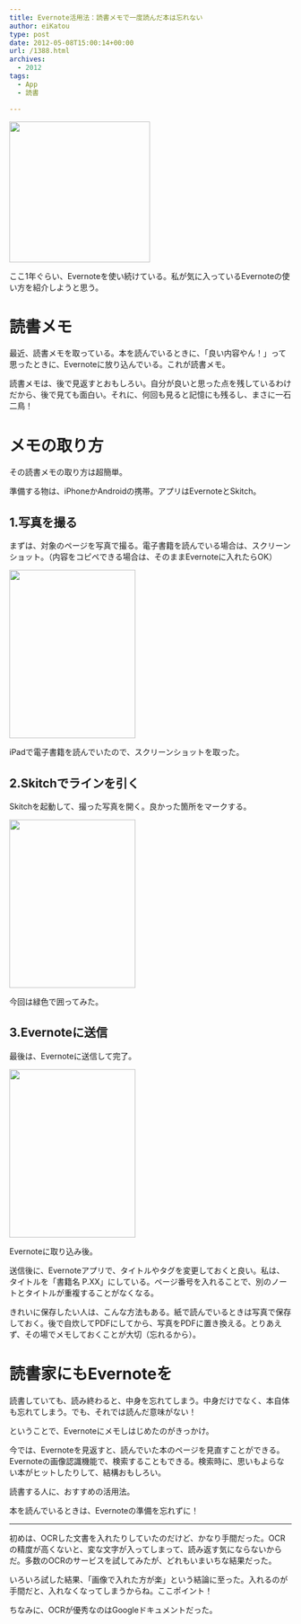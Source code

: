 ```yaml
---
title: Evernote活用法：読書メモで一度読んだ本は忘れない
author: eiKatou
type: post
date: 2012-05-08T15:00:14+00:00
url: /1388.html
archives:
  - 2012
tags:
  - App
  - 読書

---
```

[<img src="http://eikatou.net/blog/wp-content./uploads/2012/05/Evernote.png" alt="" title="Evernote" width="251" height="251" class="alignnone size-full wp-image-1390" srcset="./uploads/2012/05/Evernote.png 251w, ./uploads/2012/05/Evernote-150x150.png 150w" sizes="(max-width: 251px) 100vw, 251px" />][1]

ここ1年ぐらい、Evernoteを使い続けている。私が気に入っているEvernoteの使い方を紹介しようと思う。

# 読書メモ

最近、読書メモを取っている。本を読んでいるときに、「良い内容やん！」って思ったときに、Evernoteに放り込んでいる。これが読書メモ。

読書メモは、後で見返すとおもしろい。自分が良いと思った点を残しているわけだから、後で見ても面白い。それに、何回も見ると記憶にも残るし、まさに一石二鳥！

<!--more-->

# メモの取り方

その読書メモの取り方は超簡単。
  
準備する物は、iPhoneかAndroidの携帯。アプリはEvernoteとSkitch。

## 1.写真を撮る

まずは、対象のページを写真で撮る。電子書籍を読んでいる場合は、スクリーンショット。（内容をコピペできる場合は、そのままEvernoteに入れたらOK）

[<img src="http://eikatou.net/blog/wp-content./uploads/2012/05/20120508b-225x300.jpg" alt="" title="20120508b" width="225" height="300" class="alignnone size-medium wp-image-1397" srcset="./uploads/2012/05/20120508b-225x300.jpg 225w, ./uploads/2012/05/20120508b.jpg 451w" sizes="(max-width: 225px) 100vw, 225px" />][2]
  
iPadで電子書籍を読んでいたので、スクリーンショットを取った。

## 2.Skitchでラインを引く

Skitchを起動して、撮った写真を開く。良かった箇所をマークする。

[<img src="http://eikatou.net/blog/wp-content./uploads/2012/05/20120508a-225x300.jpg" alt="" title="20120508a" width="225" height="300" class="alignnone size-medium wp-image-1398" srcset="./uploads/2012/05/20120508a-225x300.jpg 225w, ./uploads/2012/05/20120508a.jpg 451w" sizes="(max-width: 225px) 100vw, 225px" />][3]
  
今回は緑色で囲ってみた。

## 3.Evernoteに送信

最後は、Evernoteに送信して完了。

[<img src="http://eikatou.net/blog/wp-content./uploads/2012/05/20120508c-225x300.jpg" alt="" title="20120508c" width="225" height="300" class="alignnone size-medium wp-image-1396" srcset="./uploads/2012/05/20120508c-225x300.jpg 225w, ./uploads/2012/05/20120508c.jpg 451w" sizes="(max-width: 225px) 100vw, 225px" />][4]
  
Evernoteに取り込み後。

送信後に、Evernoteアプリで、タイトルやタグを変更しておくと良い。私は、タイトルを「書籍名 P.XX」にしている。ページ番号を入れることで、別のノートとタイトルが重複することがなくなる。

きれいに保存したい人は、こんな方法もある。紙で読んでいるときは写真で保存しておく。後で自炊してPDFにしてから、写真をPDFに置き換える。とりあえず、その場でメモしておくことが大切（忘れるから）。

# 読書家にもEvernoteを

読書していても、読み終わると、中身を忘れてしまう。中身だけでなく、本自体も忘れてしまう。でも、それでは読んだ意味がない！
  
ということで、Evernoteにメモしはじめたのがきっかけ。

今では、Evernoteを見返すと、読んでいた本のページを見直すことができる。Evernoteの画像認識機能で、検索することもできる。検索時に、思いもよらない本がヒットしたりして、結構おもしろい。

読書する人に、おすすめの活用法。
  
本を読んでいるときは、Evernoteの準備を忘れずに！

* * *

初めは、OCRした文書を入れたりしていたのだけど、かなり手間だった。OCRの精度が高くないと、変な文字が入ってしまって、読み返す気にならないからだ。多数のOCRのサービスを試してみたが、どれもいまいちな結果だった。

いろいろ試した結果、「画像で入れた方が楽」という結論に至った。入れるのが手間だと、入れなくなってしまうからね。ここポイント！

ちなみに、OCRが優秀なのはGoogleドキュメントだった。

 [1]: http://eikatou.net/blog/wp-content./uploads/2012/05/Evernote.png
 [2]: http://eikatou.net/blog/wp-content./uploads/2012/05/20120508b.jpg
 [3]: http://eikatou.net/blog/wp-content./uploads/2012/05/20120508a.jpg
 [4]: http://eikatou.net/blog/wp-content./uploads/2012/05/20120508c.jpg
